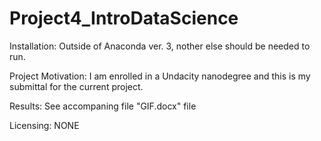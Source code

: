 # Project4_IntroDataScience

Installation:
Outside of Anaconda ver. 3, nother else should be needed to run.

Project Motivation:
I am enrolled in a Undacity nanodegree and this is my submittal for the current project.

Results: See accompaning file "GIF.docx" file

Licensing:
NONE
